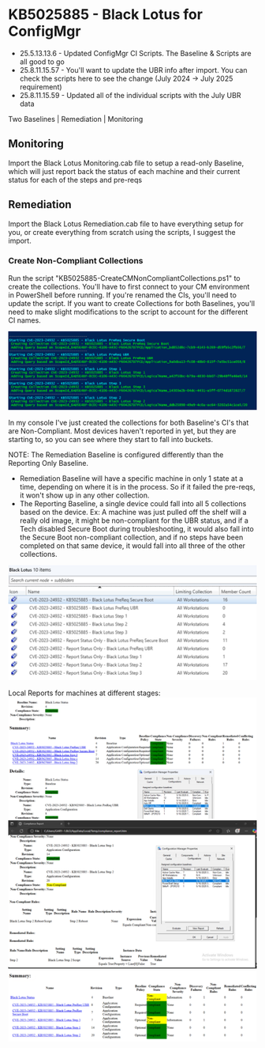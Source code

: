 # KB5025885  - Black Lotus for ConfigMgr

- 25.5.13.13.6 - Updated ConfigMgr CI Scripts.  The Baseline & Scripts are all good to go
- 25.8.11.15.57 - You'll want to update the UBR info after import.  You can check the scripts here to see the change (July 2024 -> July 2025 requirement)
- 25.8.11.15.59 - Updated all of the individual scripts with the July UBR data

Two Baselines | Remediation | Monitoring

## Monitoring
Import the Black Lotus Monitoring.cab file to setup a read-only Baseline, which will just report back the status of each machine and their current status for each of the steps and pre-reqs

## Remediation

Import the Black Lotus Remediation.cab file to have everything setup for you, or create everything from scratch using the scripts, I suggest the import.

### Create Non-Compliant Collections

Run the script "KB5025885-CreateCMNonCompliantCollections.ps1" to create the collections.  You'll have to first connect to your CM environment in PowerShell before running.  If you're renamed the CIs, you'll need to update the script.  If you want to create Collections for both Baselines, you'll need to make slight modifications to the script to account for the different CI names.

![ConfigMgrNonCompliantCollectionCreation](media/ConfigMgrNonCompliantCollectionCreation-01.png)

In my console I've just created the collections for both Baseline's CI's that are Non-Compliant.  Most devices haven't reported in yet, but they are starting to, so you can see where they start to fall into buckets.

NOTE: The Remediation Baseline is configured differently than the Reporting Only Baseline.  
- Remediation Baseline will have a specific machine in only 1 state at a time, depending on where it is in the process.  So if it failed the pre-reqs, it won't show up in any other collection.
- The Reporting Baseline, a single device could fall into all 5 collections based on the device.  Ex:  A machine was just pulled off the shelf will a really old image, it might be non-compliant for the UBR status, and if a Tech disabled Secure Boot during troubleshooting, it would also fall into the Secure Boot non-compliant collection, and if no steps have been completed on that same device, it would fall into all three of the other collections.

![ConfigMgrNonCompliantCollectionCreation](media/ConfigMgrNonCompliantCollectionCreation-02.png)

Local Reports for machines at different stages:
![ConfigMgrBaselineCompliance](media/ConfigMgrBaselineCompliance.png)
![ConfigMgrBaselineCompliance](media/ConfigMgrBaselineCompliance-02.png)
![ConfigMgrBaselineCompliance](media/ConfigMgrBaselineCompliance-03.png)

